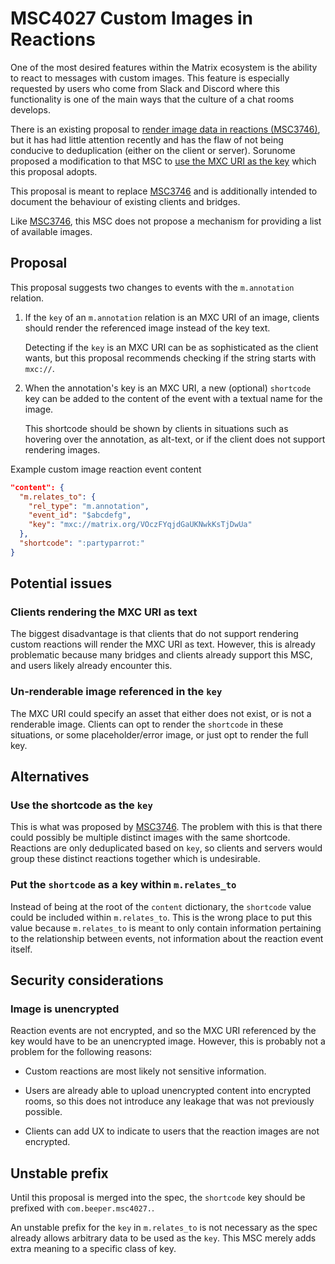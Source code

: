# MSC4027 Custom Images in Reactions

One of the most desired features within the Matrix ecosystem is the ability to
react to messages with custom images. This feature is especially requested by
users who come from Slack and Discord where this functionality is one of the
main ways that the culture of a chat rooms develops.

There is an existing proposal to
[render image data in reactions (MSC3746)](https://github.com/matrix-org/matrix-spec-proposals/pull/3746/),
but it has had little attention recently and has the flaw of not being conducive
to deduplication (either on the client or server). Sorunome proposed a
modification to that MSC to
[use the MXC URI as the key](https://github.com/matrix-org/matrix-spec-proposals/pull/3746/files#r866285147)
which this proposal adopts.

This proposal is meant to replace
[MSC3746](https://github.com/matrix-org/matrix-spec-proposals/pull/3746/) and is
additionally intended to document the behaviour of existing clients and bridges.

Like
[MSC3746](https://github.com/matrix-org/matrix-spec-proposals/pull/3746/), this
MSC does not propose a mechanism for providing a list of available images.

## Proposal

This proposal suggests two changes to events with the `m.annotation` relation.

1. If the `key` of an `m.annotation` relation is an MXC URI of an image, clients
   should render the referenced image instead of the key text.

   Detecting if the `key` is an MXC URI can be as sophisticated as the client
   wants, but this proposal recommends checking if the string starts with
   `mxc://`.

2. When the annotation's key is an MXC URI, a new (optional) `shortcode` key can
   be added to the content of the event with a textual name for the image.

   This shortcode should be shown by clients in situations such as hovering over
   the annotation, as alt-text, or if the client does not support rendering
   images.

Example custom image reaction event content

```json
"content": {
  "m.relates_to": {
    "rel_type": "m.annotation",
    "event_id": "$abcdefg",
    "key": "mxc://matrix.org/VOczFYqjdGaUKNwkKsTjDwUa"
  },
  "shortcode": ":partyparrot:"
}
```

## Potential issues

### Clients rendering the MXC URI as text

The biggest disadvantage is that clients that do not support rendering custom
reactions will render the MXC URI as text. However, this is already problematic
because many bridges and clients already support this MSC, and users likely
already encounter this.

### Un-renderable image referenced in the `key`

The MXC URI could specify an asset that either does not exist, or is not a
renderable image. Clients can opt to render the `shortcode` in these situations,
or some placeholder/error image, or just opt to render the full key.

## Alternatives

### Use the shortcode as the `key`

This is what was proposed by
[MSC3746](https://github.com/matrix-org/matrix-spec-proposals/pull/3746/). The
problem with this is that there could possibly be multiple distinct images with
the same shortcode. Reactions are only deduplicated based on `key`, so clients
and servers would group these distinct reactions together which is undesirable.

### Put the `shortcode` as a key within `m.relates_to`

Instead of being at the root of the `content` dictionary, the `shortcode` value
could be included within `m.relates_to`. This is the wrong place to put this
value because `m.relates_to` is meant to only contain information pertaining to
the relationship between events, not information about the reaction event
itself.

## Security considerations

### Image is unencrypted

Reaction events are not encrypted, and so the MXC URI referenced by the key
would have to be an unencrypted image. However, this is probably not a problem
for the following reasons:

- Custom reactions are most likely not sensitive information.

- Users are already able to upload unencrypted content into encrypted rooms, so
  this does not introduce any leakage that was not previously possible.

- Clients can add UX to indicate to users that the reaction images are not
  encrypted.

## Unstable prefix

Until this proposal is merged into the spec, the `shortcode` key should be
prefixed with `com.beeper.msc4027.`.

An unstable prefix for the `key` in `m.relates_to` is not necessary as the spec
already allows arbitrary data to be used as the `key`. This MSC merely adds
extra meaning to a specific class of key.

